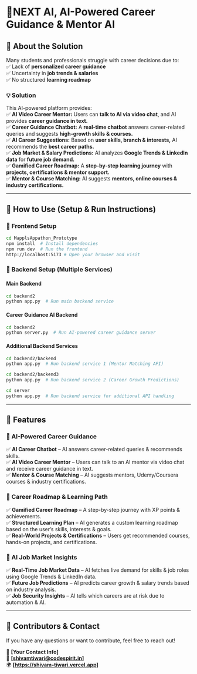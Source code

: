 # 🚀NEXT AI, AI-Powered Career Guidance & Mentor AI

## **🧩 About the Solution**
Many students and professionals struggle with career decisions due to:  
✅ Lack of **personalized career guidance**  
✅ Uncertainty in **job trends & salaries**  
✅ No structured **learning roadmap**  

### **💡 Solution**
This AI-powered platform provides:  
✅ **AI Video Career Mentor:** Users can **talk to AI via video chat**, and AI provides **career guidance in text.**  
✅ **Career Guidance Chatbot:** A **real-time chatbot** answers career-related queries and suggests **high-growth skills & courses.**  
✅ **AI Career Suggestions:** Based on **user skills, branch & interests,** AI recommends the **best career paths.**  
✅ **Job Market & Salary Predictions:** AI analyzes **Google Trends & LinkedIn data** for **future job demand.**  
✅ **Gamified Career Roadmap:** A **step-by-step learning journey** with **projects, certifications & mentor support.**  
✅ **Mentor & Course Matching:** AI suggests **mentors, online courses & industry certifications.**  

---

## **🚀 How to Use (Setup & Run Instructions)**

### **🔹 Frontend Setup**
```bash
cd MapplsAppathon_Prototype
npm install  # Install dependencies
npm run dev  # Run the frontend
http://localhost:5173 # Open your browser and visit
```


### **🔹 Backend Setup (Multiple Services)**
#### **Main Backend**
```bash
cd backend2
python app.py  # Run main backend service
```
#### **Career Guidance AI Backend**
```bash
cd backend2
python server.py  # Run AI-powered career guidance server
```
#### **Additional Backend Services**
```bash
cd backend2/backend
python app.py  # Run backend service 1 (Mentor Matching API)
```
```bash
cd backend2/backend3
python app.py  # Run backend service 2 (Career Growth Predictions)
```
```bash
cd server
python app.py  # Run backend service for additional API handling
```

---

## **🎯 Features**

### **🔹 AI-Powered Career Guidance**
✅ **AI Career Chatbot** – AI answers career-related queries & recommends skills.  
✅ **AI Video Career Mentor** – Users can talk to an AI mentor via video chat and receive career guidance in text.  
✅ **Mentor & Course Matching** – AI suggests mentors, Udemy/Coursera courses & industry certifications.  

### **🔹 Career Roadmap & Learning Path**
✅ **Gamified Career Roadmap** – A step-by-step journey with XP points & achievements.  
✅ **Structured Learning Plan** – AI generates a custom learning roadmap based on the user’s skills, interests & goals.  
✅ **Real-World Projects & Certifications** – Users get recommended courses, hands-on projects, and certifications.  

### **🔹 AI Job Market Insights**
✅ **Real-Time Job Market Data** – AI fetches live demand for skills & job roles using Google Trends & LinkedIn data.  
✅ **Future Job Predictions** – AI predicts career growth & salary trends based on industry analysis.  
✅ **Job Security Insights** – AI tells which careers are at risk due to automation & AI.  

---

## **🔗 Contributors & Contact**
If you have any questions or want to contribute, feel free to reach out!

💬 **[Your Contact Info]**  
📧 **[shivamtiwari@codespirit.in]**  
🌍 **[https://shivam-tiwari.vercel.app]**
